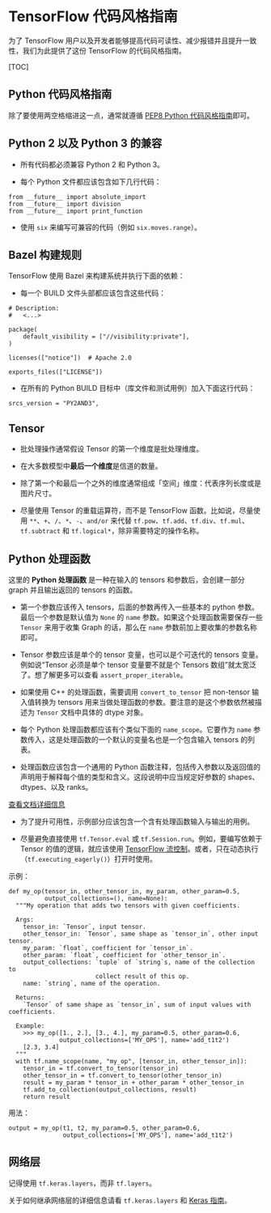# TensorFlow 代码风格指南

为了 TensorFlow 用户以及开发者能够提高代码可读性、减少报错并且提升一致性，我们为此提供了这份 TensorFlow 的代码风格指南。

[TOC]

## Python 代码风格指南

除了要使用两空格缩进这一点，通常就遵循 [PEP8 Python 代码风格指南](https://www.python.org/dev/peps/pep-0008/)即可。


## Python 2 以及 Python 3 的兼容

* 所有代码都必须兼容 Python 2 和 Python 3。

* 每个 Python 文件都应该包含如下几行代码：

```
from __future__ import absolute_import
from __future__ import division
from __future__ import print_function
```

* 使用 `six` 来编写可兼容的代码（例如 `six.moves.range`）。

## Bazel 构建规则

TensorFlow 使用 Bazel 来构建系统并执行下面的依赖：

* 每一个 BUILD 文件头部都应该包含这些代码：

```
# Description:
#   <...>

package(
    default_visibility = ["//visibility:private"],
)

licenses(["notice"])  # Apache 2.0

exports_files(["LICENSE"])
```

* 在所有的 Python BUILD 目标中（库文件和测试用例）加入下面这行代码：

```
srcs_version = "PY2AND3",
```

## Tensor

* 批处理操作通常假设 Tensor 的第一个维度是批处理维度。

* 在大多数模型中**最后一个维度**是信道的数量。

* 除了第一个和最后一个之外的维度通常组成「空间」维度：代表序列长度或是图片尺寸。

* 尽量使用 Tensor 的重载运算符，而不是 TensorFlow 函数。比如说，尽量使用 `**`、`+`、`/`、`*`、`-`、`and/or` 来代替 `tf.pow`、`tf.add`、`tf.div`、`tf.mul`、`tf.subtract` 和 `tf.logical*`，除非需要特定的操作名称。

## Python 处理函数

这里的 **Python 处理函数** 是一种在输入的 tensors 和参数后，会创建一部分 graph 并且输出返回的 tensors 的函数。

* 第一个参数应该传入 tensors，后面的参数再传入一些基本的 python 参数。最后一个参数是默认值为 `None` 的 `name` 参数。如果这个处理函数需要保存一些 `Tensor` 来用于收集 Graph 的话，那么在 `name` 参数前加上要收集的参数名称即可。

* Tensor 参数应该是单个的 tensor 变量，也可以是个可迭代的 tensors 变量。例如说“Tensor 必须是单个 tensor 变量要不就是个 Tensors 数组”就太宽泛了。想了解更多可以查看 `assert_proper_iterable`。

* 如果使用 C++ 的处理函数，需要调用 `convert_to_tensor` 把 non-tensor 输入值转换为 tensors 用来当做处理函数的参数。要注意的是这个参数依然被描述为 `Tensor` 文档中具体的 dtype 对象。

* 每个 Python 处理函数都应该有个类似下面的 `name_scope`。它要作为 `name` 参数传入，这是处理函数的一个默认的变量名也是一个包含输入 tensors 的列表。

* 处理函数应该包含一个通用的 Python 函数注释，包括传入参数以及返回值的声明用于解释每个值的类型和含义。这段说明中应当规定好参数的 shapes、 dtypes、以及 ranks。

[查看文档详细信息](../community/documentation.md)

* 为了提升可用性，示例部分应该包含一个含有处理函数输入与输出的用例。

* 尽量避免直接使用 `tf.Tensor.eval` 或 `tf.Session.run`。例如，要编写依赖于 Tensor 的值的逻辑，就应该使用 [TensorFlow 流控制](https://www.tensorflow.org/api_guides/python/control_flow_ops)。或者，只在动态执行（`tf.executing_eagerly()`）打开时使用。

示例：

    def my_op(tensor_in, other_tensor_in, my_param, other_param=0.5,
              output_collections=(), name=None):
      """My operation that adds two tensors with given coefficients.

      Args:
        tensor_in: `Tensor`, input tensor.
        other_tensor_in: `Tensor`, same shape as `tensor_in`, other input tensor.
        my_param: `float`, coefficient for `tensor_in`.
        other_param: `float`, coefficient for `other_tensor_in`.
        output_collections: `tuple` of `string`s, name of the collection to
                            collect result of this op.
        name: `string`, name of the operation.

      Returns:
        `Tensor` of same shape as `tensor_in`, sum of input values with coefficients.

      Example:
        >>> my_op([1., 2.], [3., 4.], my_param=0.5, other_param=0.6,
                  output_collections=['MY_OPS'], name='add_t1t2')
        [2.3, 3.4]
      """
      with tf.name_scope(name, "my_op", [tensor_in, other_tensor_in]):
        tensor_in = tf.convert_to_tensor(tensor_in)
        other_tensor_in = tf.convert_to_tensor(other_tensor_in)
        result = my_param * tensor_in + other_param * other_tensor_in
        tf.add_to_collection(output_collections, result)
        return result

用法：

    output = my_op(t1, t2, my_param=0.5, other_param=0.6,
                   output_collections=['MY_OPS'], name='add_t1t2')

## 网络层

记得使用 `tf.keras.layers`，而非 `tf.layers`。

关于如何继承网络层的详细信息请看 `tf.keras.layers` 和 [Keras 指南](../guide/keras.md#custom_layers)。
